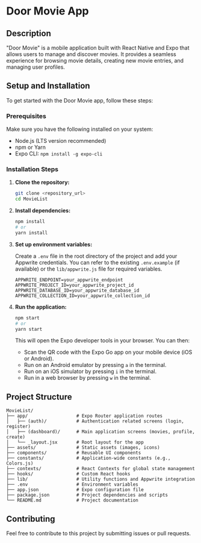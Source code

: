 # Door Movie App

## Description

"Door Movie" is a mobile application built with React Native and Expo that allows users to manage and discover movies. It provides a seamless experience for browsing movie details, creating new movie entries, and managing user profiles.

## Setup and Installation

To get started with the Door Movie app, follow these steps:

### Prerequisites

Make sure you have the following installed on your system:

- Node.js (LTS version recommended)
- npm or Yarn
- Expo CLI: `npm install -g expo-cli`

### Installation Steps

1.  **Clone the repository:**

    ```bash
    git clone <repository_url>
    cd MovieList
    ```

2.  **Install dependencies:**

    ```bash
    npm install
    # or
    yarn install
    ```

3.  **Set up environment variables:**

    Create a `.env` file in the root directory of the project and add your Appwrite credentials. You can refer to the existing `.env.example` (if available) or the `lib/appwrite.js` file for required variables.

    ```
    APPWRITE_ENDPOINT=your_appwrite_endpoint
    APPWRITE_PROJECT_ID=your_appwrite_project_id
    APPWRITE_DATABASE_ID=your_appwrite_database_id
    APPWRITE_COLLECTION_ID=your_appwrite_collection_id
    ```

4.  **Run the application:**

    ```bash
    npm start
    # or
    yarn start
    ```

    This will open the Expo developer tools in your browser. You can then:

    -   Scan the QR code with the Expo Go app on your mobile device (iOS or Android).
    -   Run on an Android emulator by pressing `a` in the terminal.
    -   Run on an iOS simulator by pressing `i` in the terminal.
    -   Run in a web browser by pressing `w` in the terminal.

## Project Structure

```
MovieList/
├── app/                  # Expo Router application routes
│   ├── (auth)/           # Authentication related screens (login, register)
│   ├── (dashboard)/      # Main application screens (movies, profile, create)
│   └── _layout.jsx       # Root layout for the app
├── assets/               # Static assets (images, icons)
├── components/           # Reusable UI components
├── constants/            # Application-wide constants (e.g., Colors.js)
├── contexts/             # React Contexts for global state management
├── hooks/                # Custom React hooks
├── lib/                  # Utility functions and Appwrite integration
├── .env                  # Environment variables
├── app.json              # Expo configuration file
├── package.json          # Project dependencies and scripts
└── README.md             # Project documentation
```

## Contributing

Feel free to contribute to this project by submitting issues or pull requests.